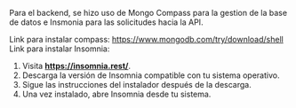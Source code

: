 Para el backend, se hizo uso de Mongo Compass para la gestion de la base de datos e Insmonia para las solicitudes hacia la API.

Link para instalar compass: https://www.mongodb.com/try/download/shell
Link para instalar Insomnia: 
1. Visita **https://insomnia.rest/**.
2. Descarga la versión de Insomnia compatible con tu sistema operativo.
3. Sigue las instrucciones del instalador después de la descarga.
4. Una vez instalado, abre Insomnia desde tu sistema.
